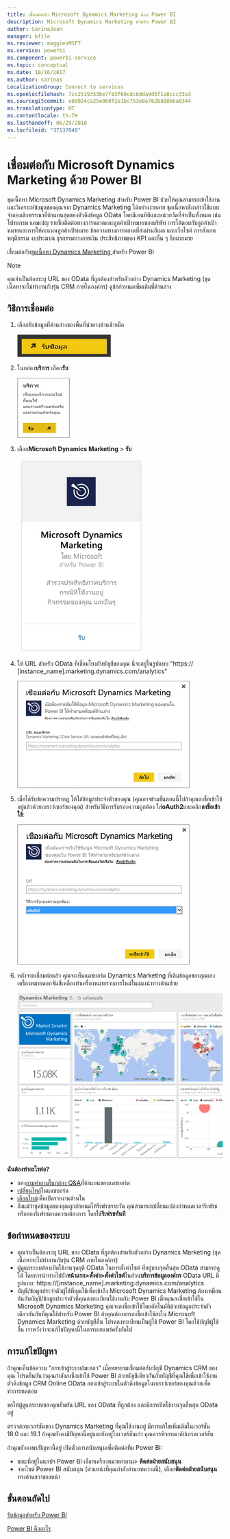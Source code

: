 ```yaml
---
title: เชื่อมต่อกับ Microsoft Dynamics Marketing ด้วย Power BI
description: Microsoft Dynamics Marketing สำหรับ Power BI
author: SarinaJoan
manager: kfile
ms.reviewer: maggiesMSFT
ms.service: powerbi
ms.component: powerbi-service
ms.topic: conceptual
ms.date: 10/16/2017
ms.author: sarinas
LocalizationGroup: Connect to services
ms.openlocfilehash: 7cc2519353be7f83f69cdc6dda9d5f1a8ccc33a3
ms.sourcegitcommit: e8d924ca25e060f2e1bc753e8e762b88066a0344
ms.translationtype: HT
ms.contentlocale: th-TH
ms.lasthandoff: 06/29/2018
ms.locfileid: "37137040"
---
```

# <a name="connect-to-microsoft-dynamics-marketing-with-power-bi"></a>เชื่อมต่อกับ Microsoft Dynamics Marketing ด้วย Power BI
ชุดเนื้อหา Microsoft Dynamics Marketing สำหรับ Power BI ช่วยให้คุณสามารถเข้าใช้งานและวิเคราะห์ข้อมูลของคุณจาก Dynamics Marketing ได้อย่างง่ายดาย ชุดเนื้อหาดังกล่าวใช้แบบจำลองเชิงพรรณาที่ด้านบนสุดของตัวดึงข้อมูล OData โดยมีเอนทิตีและหน่วยวัดที่จำเป็นทั้งหมด เช่น โปรแกรม แคมเปญ รายชื่อติดต่อทางการตลาดและลูกค้าเป้าหมายของบริษัท การโต้ตอบกับลูกค้าเป้าหมายและการให้คะแนนลูกค้าเป้าหมาย ข้อความทางการตลาดที่ส่งผ่านอีเมล และเว็บไซต์ การสังเกตพฤติกรรม งบประมาณ ธุรกรรมทางการเงิน ประสิทธิภาพของ KPI และอื่น ๆ อีกมากมาย 

เชื่อมต่อกับ[ชุดเนื้อหา Dynamics Marketing ](https://app.powerbi.com/getdata/services/microsoft-dynamics-marketing)สำหรับ Power BI

>[!NOTE]
>คุณจำเป็นต้องระบุ URL ของ OData ที่ถูกต้องสำหรับตัวอย่าง Dynamics Marketing (ชุดเนื้อหาจะไม่ทำงานกับรุ่น CRM ภายในองค์กร) ดูข้อกำหนดเพิ่มเติมที่ด้านล่าง

## <a name="how-to-connect"></a>วิธีการเชื่อมต่อ
1. เลือกรับข้อมูลที่ด้านล่างของพื้นที่นำทางด้านซ้ายมือ
   
   ![](media/service-connect-to-microsoft-dynamics-marketing/pbi_getdata.png) 
2. ในกล่อง**บริการ** เลือก**รับ**
   
   ![](media/service-connect-to-microsoft-dynamics-marketing/pbi_getservices.png) 
3. เลือก**Microsoft Dynamics Marketing** \> **รับ**
   
   ![](media/service-connect-to-microsoft-dynamics-marketing/mdmarketing.png)
4. ให้ URL สำหรับ OData ที่เชื่อมโยงกับบัญชีของคุณ  นี่จะอยู่ในรูปแบบ "https:// [instance\_name].marketing.dynamics.com/analytics"
   
   ![](media/service-connect-to-microsoft-dynamics-marketing/pbi_dynmktgserviceurl.png)
5. เมื่อได้รับข้อความปรากฏ ให้ใส่ข้อมูลประจำตัวของคุณ (คุณอาจข้ามขั้นตอนนี้ไปถ้าคุณลงชื่อเข้าใช้อยู่แล้วด้วยเบราว์เซอร์ของคุณ) สำหรับวิธีการรับรองความถูกต้อง ใส่**oAuth2**และคลิก**ลงชื่อเข้าใช้**:
   
   ![](media/service-connect-to-microsoft-dynamics-marketing/pbi_dynammktgoauth2.png)
6. หลังจากเชื่อมต่อแล้ว คุณจะเห็นแดชบอร์ด Dynamics Marketing ที่เติมข้อมูลของคุณเอง เครื่องหมายดอกจันสีเหลืองทำเครื่องหมายรายการใหม่ในแผงนำทางด้านซ้าย
   
   ![](media/service-connect-to-microsoft-dynamics-marketing/pbi_dynammktgnewdash.png)

**ฉันต้องทำอะไรต่อ?**

* ลอง[ถามคำถามในกล่อง Q&A](power-bi-q-and-a.md)ที่ด้านบนของแดชบอร์ด
* [เปลี่ยนไทล์](service-dashboard-edit-tile.md)ในแดชบอร์ด
* [เลือกไทล์](service-dashboard-tiles.md)เพื่อเปิดรายงานด้านใน
* ถึงแม้ว่าชุดข้อมูลของคุณถูกกำหนดให้รีเฟรซรายวัน คุณสามารถเปลี่ยนแปลงกำหนดเวลารีเฟรช หรือลองรีเฟรชตามความต้องการ โดยใช้**รีเฟรชทันที**

## <a name="system-requirements"></a>ข้อกำหนดของระบบ
* คุณจำเป็นต้องระบุ URL ของ OData ที่ถูกต้องสำหรับตัวอย่าง Dynamics Marketing (ชุดเนื้อหาจะไม่ทำงานกับรุ่น CRM ภายในองค์กร)  
* ผู้ดูแลระบบต้องเปิดใช้งานจุดยุติ OData ในการตั้งค่าไซต์ ที่อยู่ของจุดสิ้นสุด OData สามารถดูได้ โดยการนำทางไปยัง**หน้าแรก\>ตั้งค่า\>ตั้งค่าไซต์**ในส่วน**บริการข้อมูลองค์กร**  OData URL มีรูปแบบ: https://[instance\_name].marketing.dynamics.com/analytics  
* บัญชี/ข้อมูลประจำตัวผู้ใช้ที่คุณใช้เพื่อเข้าถึง Microsoft Dynamics Marketing ต้องเหมือนกันกับบัญชี/ข้อมูลประจำตัวที่คุณลงทะเบียนใช้งานกับ Power BI เมื่อคุณลงชื่อเข้าใช้ใน Microsoft Dynamics Marketing คุณจะลงชื่อเข้าใช้โดยอัตโนมัติด้วยข้อมูลประจำตัวเดียวกันกับที่คุณใช้สำหรับ Power BI ถ้าคุณต้องการลงชื่อเข้าใช้ลงใน Microsoft Dynamics Marketing ด้วยบัญชีอื่น โปรดลงทะเบียนเป็นผู้ใช้ Power BI โดยใช้บัญชีผู้ใช้อื่น เราหวังว่าจะแก้ไขปัญหานี้ในการเผยแพร่ครั้งถัดไป   

## <a name="troubleshooting"></a>การแก้ไขปัญหา
ถ้าคุณเห็นข้อความ "การเข้าสู่ระบบล้มเหลว" เมื่อพยายามเชื่อมต่อกับบัญชี Dynamics CRM ของคุณ โปรดยืนยันว่าคุณกำลังลงชื่อเข้าใช้ Power BI ด้วยบัญชีเดียวกันกับบัญชีที่คุณใช้เพื่อเข้าใช้งานตัวดึงข้อมูล CRM Online OData ลองเข้าสู่ระบบในตัวดึงข้อมูลในเบราว์เซอร์ของคุณด้วยเพื่อทำการทดสอบ

ขอให้ผู้ดูแลระบบของคุณยืนยัน URL ของ OData ที่ถูกต้อง และมีการเปิดใช้งานจุดสิ้นสุด OData อยู่

ตรวจสอบเวอร์ชันของ Dynamics Marketing ที่คุณใช้งานอยู่ มีการแก้ไขเพิ่มเติมในเวอร์ชั่น 18.0 และ 18.1 ถ้าคุณยังคงมีปัญหานี้อยู่และยังอยู่ในเวอร์ชันเก่า คุณควรพิจารณาอัปเกรดเวอร์ชัน

ถ้าคุณยังคงพบปัญหานี้อยู่ เปิดตั๋วการสนับสนุนเพื่อติดต่อทีม Power BI:

* ขณะที่อยู่ในแอปฯ Power BI เลือกเครื่องหมายคำถาม\> **ติดต่อฝ่ายสนับสนุน**
* จากไซต์ Power BI สนับสนุน (ตำแหน่งที่คุณกำลังอ่านบทความนี้), เลือก**ติดต่อฝ่ายสนับสนุน**ทางด้านขวาของหน้า

## <a name="next-steps"></a>ขั้นตอนถัดไป
[รับข้อมูลสำหรับ Power BI](service-get-data.md)

[Power BI คืออะไร](power-bi-overview.md)

